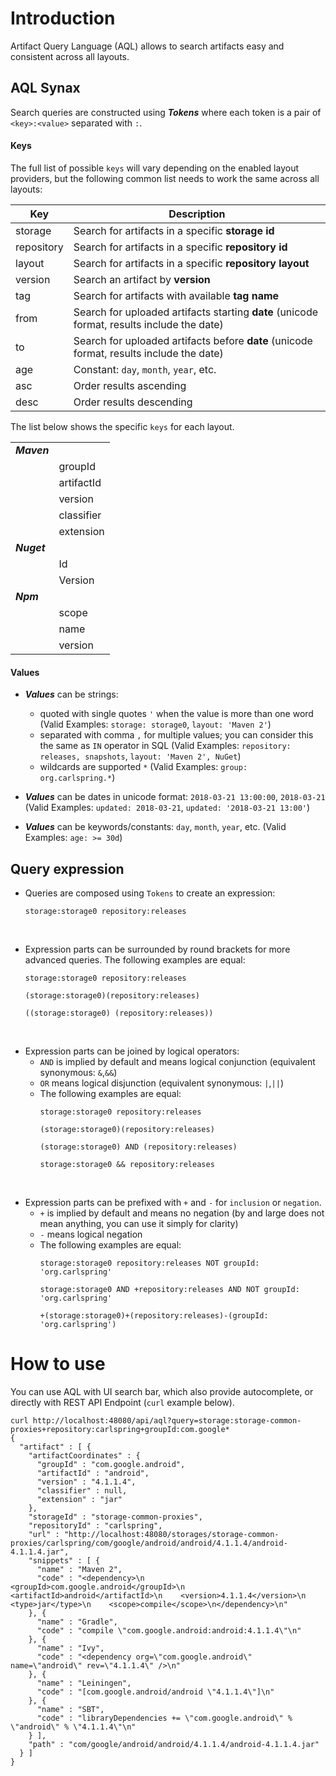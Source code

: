 # Introduction

Artifact Query Language (AQL) allows to search artifacts easy and consistent across all layouts. 

## AQL Synax

Search queries are constructed using _**Tokens**_ where each token is a pair of `<key>:<value>` separated with `:`.

#### Keys

The full list of possible `keys` will vary depending on the enabled layout providers, but the following common list needs to work the same across all layouts:

| Key        | Description     | 
| ---------- |---------------- |
| storage    | Search for artifacts in a specific **storage id**|
| repository | Search for artifacts in a specific **repository id**|
| layout     | Search for artifacts in a specific **repository layout**|
| version    | Search an artifact by **version**|
| tag        | Search for artifacts with available **tag name**|
| from       | Search for uploaded artifacts starting **date** (unicode format, results include the date)|
| to         | Search for uploaded artifacts before **date** (unicode format, results include the date)|
| age        | Constant: `day`, `month`, `year`, etc.|
| asc        | Order results ascending|
| desc       | Order results descending|


The list below shows the specific `keys` for each layout.

||| 
| ---------- |---------------- |
| _**Maven**_      ||
|| groupId        |
|| artifactId     |
|| version        |
|| classifier     |
|| extension      |
| _**Nuget**_           ||
|| Id             |
|| Version        |
| _**Npm**_             ||
|| scope          |
|| name           |
|| version        |

#### Values

* _**Values**_ can be strings:
    * quoted with single quotes `'` when the value is more than one word (Valid Examples: `storage: storage0`, `layout: 'Maven 2'`)
    * separated with comma `,` for multiple values; you can consider this the same as `IN` operator in SQL  (Valid Examples: `repository: releases, snapshots`, `layout: 'Maven 2', NuGet`)
    * wildcards are supported `*` (Valid Examples: `group: org.carlspring.*`)

* _**Values**_ can be dates in unicode format: `2018-03-21 13:00:00`, `2018-03-21` (Valid Examples: `updated: 2018-03-21`, `updated: '2018-03-21 13:00'`)

* _**Values**_ can be keywords/constants: `day`, `month`, `year`, etc. (Valid Examples: `age: >= 30d`)

## Query expression

* Queries are composed using `Tokens` to create an expression:
    ```
    storage:storage0 repository:releases
    ```
&nbsp;    

* Expression parts can be surrounded by round brackets for more advanced queries. The following examples are equal: 
    ```
    storage:storage0 repository:releases
    ``` 
    ```
    (storage:storage0)(repository:releases)
    ```
    ```
    ((storage:storage0) (repository:releases))
    ```
&nbsp;    
* Expression parts can be joined by logical operators:
    * `AND` is implied by default and means logical conjunction (equivalent synonymous: `&`,`&&`)
    * `OR` means logical disjunction (equivalent synonymous: `|`,`||`)
    * The following examples are equal:
        ```
        storage:storage0 repository:releases
        ```
        ```
        (storage:storage0)(repository:releases)
        ``` 
        ```
        (storage:storage0) AND (repository:releases)
        ``` 
        ```
        storage:storage0 && repository:releases
        ```
&nbsp;    
* Expression parts can be prefixed with `+` and `-` for `inclusion` or `negation`. 
    * `+` is implied by default and means no negation (by and large does not mean anything, you can use it simply for clarity)
    * `-` means logical negation
    * The following examples are equal:
        ```
        storage:storage0 repository:releases NOT groupId: 'org.carlspring'
        ```
        ```
        storage:storage0 AND +repository:releases AND NOT groupId: 'org.carlspring'
        ``` 
        ```
        +(storage:storage0)+(repository:releases)-(groupId: 'org.carlspring')
        ``` 

# How to use

You can use AQL with UI search bar, which also provide autocomplete, or directly with REST API Endpoint (`curl` example below).
```
curl http://localhost:48080/api/aql?query=storage:storage-common-proxies+repository:carlspring+groupId:com.google*
{
  "artifact" : [ {
    "artifactCoordinates" : {
      "groupId" : "com.google.android",
      "artifactId" : "android",
      "version" : "4.1.1.4",
      "classifier" : null,
      "extension" : "jar"
    },
    "storageId" : "storage-common-proxies",
    "repositoryId" : "carlspring",
    "url" : "http://localhost:48080/storages/storage-common-proxies/carlspring/com/google/android/android/4.1.1.4/android-4.1.1.4.jar",
    "snippets" : [ {
      "name" : "Maven 2",
      "code" : "<dependency>\n    <groupId>com.google.android</groupId>\n    <artifactId>android</artifactId>\n    <version>4.1.1.4</version>\n    <type>jar</type>\n    <scope>compile</scope>\n</dependency>\n"
    }, {
      "name" : "Gradle",
      "code" : "compile \"com.google.android:android:4.1.1.4\"\n"
    }, {
      "name" : "Ivy",
      "code" : "<dependency org=\"com.google.android\" name=\"android\" rev=\"4.1.1.4\" />\n"
    }, {
      "name" : "Leiningen",
      "code" : "[com.google.android/android \"4.1.1.4\"]\n"
    }, {
      "name" : "SBT",
      "code" : "libraryDependencies += \"com.google.android\" % \"android\" % \"4.1.1.4\"\n"
    } ],
    "path" : "com/google/android/android/4.1.1.4/android-4.1.1.4.jar"
  } ]
}
```